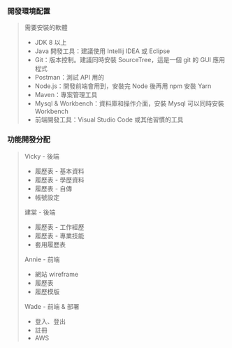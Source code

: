 ### 開發環境配置
> 需要安裝的軟體
> - JDK 8 以上
> - Java 開發工具：建議使用 Intellij IDEA 或 Eclipse
> - Git：版本控制。建議同時安裝 SourceTree，這是一個 git 的 GUI 應用程式
> - Postman：測試 API 用的
> - Node.js：開發前端會用到，安裝完 Node 後再用 npm 安裝 Yarn
> - Maven：專案管理工具
> - Mysql & Workbench：資料庫和操作介面，安裝 Mysql 可以同時安裝 Workbench
> - 前端開發工具：Visual Studio Code 或其他習慣的工具

### 功能開發分配
> Vicky - 後端
> - 履歷表 - 基本資料
> - 履歷表 - 學歷資料
> - 履歷表 - 自傳
> - 帳號設定
>
> 建棠 - 後端
> - 履歷表 - 工作經歷
> - 履歷表 - 專業技能
> - 套用履歷表
>
> Annie - 前端
> - 網站 wireframe
> - 履歷表
> - 履歷模版
>
> Wade - 前端 & 部署
> - 登入、登出
> - 註冊
> - AWS